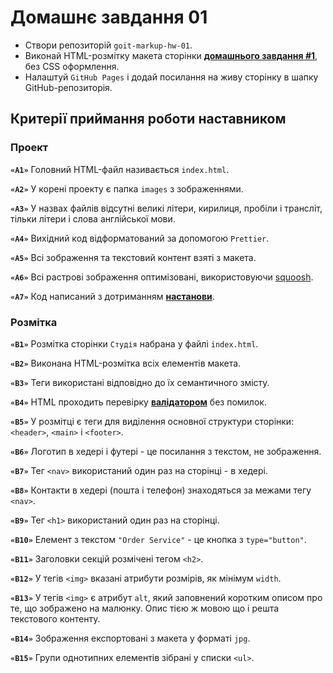 # Домашнє завдання 01

<div class="theme-doc-markdown markdown"><ul><li>Створи репозиторій <code>goit-markup-hw-01</code>.</li><li>Виконай HTML-розмітку макета сторінки
<a href="https://www.figma.com/file/B1m2uk25m1eAgroESAuM2g/Web-Studio-(Version-3.0)?node-id=0%3A1&amp;t=LwLARWTipS3oC3O6-0" target="_blank" rel="noopener noreferrer"><strong>домашнього завдання #1</strong></a>,
без CSS оформлення.</li><li>Налаштуй <code>GitHub Pages</code> і додай посилання на живу сторінку в шапку
GitHub-репозиторія.</li></ul><h2 class="anchor anchorWithHideOnScrollNavbar_WYt5" id="критерії-приймання-роботи-наставником">Критерії приймання роботи наставником<a class="hash-link" href="#критерії-приймання-роботи-наставником" title="Пряме посилання на цей заголовок">​</a></h2><h3 class="anchor anchorWithHideOnScrollNavbar_WYt5" id="проект">Проект<a class="hash-link" href="#проект" title="Пряме посилання на цей заголовок">​</a></h3><p><strong><code>«A1»</code></strong> Головний HTML-файл називається <code>index.html</code>.</p><p><strong><code>«A2»</code></strong> У корені проекту є папка <code>images</code> з зображеннями.</p><p><strong><code>«A3»</code></strong> У назвах файлів відсутні великі літери, кирилиця, пробіли і трансліт,
тільки літери і слова англійської мови.</p><p><strong><code>«A4»</code></strong> Вихідний код відформатований за допомогою <code>Prettier</code>.</p><p><strong><code>«A5»</code></strong> Всі зображення та текстовий контент взяті з макета.</p><p><strong><code>«A6»</code></strong> Всі растрові зображення оптимізовані, використовуючи
<a href="https://squoosh.app/" target="_blank" rel="noopener noreferrer">squoosh</a>.</p><p><strong><code>«A7»</code></strong> Код написаний з дотриманням <a href="https://codeguide.co/" target="_blank" rel="noopener noreferrer"><strong>настанови</strong></a>.</p><h3 class="anchor anchorWithHideOnScrollNavbar_WYt5" id="розмітка">Розмітка<a class="hash-link" href="#розмітка" title="Пряме посилання на цей заголовок">​</a></h3><p><strong><code>«B1»</code></strong> Розмітка сторінки <code>Студія</code> набрана у файлі <code>index.html</code>.</p><p><strong><code>«B2»</code></strong> Виконана HTML-розмітка всіх елементів макета.</p><p><strong><code>«B3»</code></strong> Теги використані відповідно до їх семантичного змісту.</p><p><strong><code>«B4»</code></strong> HTML проходить перевірку
<a href="http://validator.w3.org/nu/" target="_blank" rel="noopener noreferrer"><strong>валідатором</strong></a> без помилок.</p><p><strong><code>«B5»</code></strong> У розмітці є теги для виділення основної структури сторінки:
<code>&lt;header&gt;</code>, <code>&lt;main&gt;</code> і <code>&lt;footer&gt;</code>.</p><p><strong><code>«B6»</code></strong> Логотип в хедері і футері - це посилання з текстом, не зображення.</p><p><strong><code>«B7»</code></strong> Тег <code>&lt;nav&gt;</code> використаний один раз на сторінці - в хедері.</p><p><strong><code>«B8»</code></strong> Контакти в хедері (пошта і телефон) знаходяться за межами тегу
<code>&lt;nav&gt;</code>.</p><p><strong><code>«B9»</code></strong> Тег <code>&lt;h1&gt;</code> використаний один раз на сторінці.</p><p><strong><code>«B10»</code></strong> Елемент з текстом <code>"Order Service"</code> - це кнопка з <code>type="button"</code>.</p><p><strong><code>«B11»</code></strong> Заголовки секцій розмічені тегом <code>&lt;h2&gt;</code>.</p><p><strong><code>«B12»</code></strong> У тегів <code>&lt;img&gt;</code> вказані атрибути розмірів, як мінімум <code>width</code>.</p><p><strong><code>«B13»</code></strong> У тегів <code>&lt;img&gt;</code> є атрибут <code>alt</code>, який заповнений коротким описом про
те, що зображено на малюнку. Опис тією ж мовою що і решта текстового контенту.</p><p><strong><code>«B14»</code></strong> Зображення експортовані з макета у форматі <code>jpg</code>.</p><p><strong><code>«B15»</code></strong> Групи однотипних елементів зібрані у списки <code>&lt;ul&gt;</code>.</p></div>

